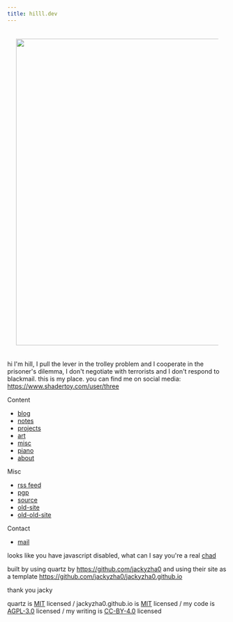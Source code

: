 ```yaml
---
title: hilll.dev
---
```


<div style="text-align: center; padding: 20px;">
    <img src="/misc/media/banner-light.png" width="701"/>
</div>

hi I'm hill, I pull the lever in the trolley problem and I cooperate in the prisoner's dilemma, I don't negotiate with terrorists and I don't respond to blackmail.
this is my place. you can find me on social media: https://www.shadertoy.com/user/three

Content

- [blog](/blog/)
- [notes](/notes/)
- [projects](/projects.md)
- [art](/art.md)
- [misc](/misc/)
- [piano](piano/tuningplayground.md)
- [about](/about.md)

Misc

- [rss feed](/index.xml)
- [pgp](/plaintext/public-key.txt)
- [source](https://github.com/float3/float3.github.io)
- [old-site](/float3.github.io.old)
- [old-old-site](/float3.github.io.old.old)

Contact

- [mail](mailto:contact%40hilll.dev)
<!--- [i2p Mail](mailto:hill%40mail.i2p)
- irc: hill on [irc.rizon.net](https://rizon.net/chat)-->

<noscript> looks like you have javascript disabled, what can I say you're a real [chad](/beating_sir_aloone_damageless.webm) </noscript>

built by using quartz by https://github.com/jackyzha0 and using their site as a template https://github.com/jackyzha0/jackyzha0.github.io

thank you jacky

quartz is [MIT](https://opensource.org/license/mit) licensed /
jackyzha0.github.io is [MIT](https://opensource.org/license/mit) licensed /
my code is [AGPL-3.0](https://www.gnu.org/licenses/agpl-3.0.en.htm1) licensed /
my writing is [CC-BY-4.0](https://creativecommons.org/licenses/by/4.0/deed.en) licensed
